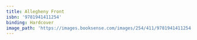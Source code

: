 ```yaml
---
title: Allegheny Front
isbn: '9781941411254'
binding: Hardcover
image_path: 'https://images.booksense.com/images/254/411/9781941411254.jpg'
---
```



